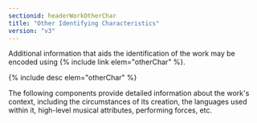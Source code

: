 ```yaml
---
sectionid: headerWorkOtherChar
title: "Other Identifying Characteristics"
version: "v3"
---
```


Additional information that aids the identification of the work may be encoded using {% include link elem="otherChar" %}.

  
{% include desc elem="otherChar" %} 
 

The following components provide detailed information about the work's context, including the circumstances of its creation, the languages used within it, high-level musical attributes, performing forces, etc.
